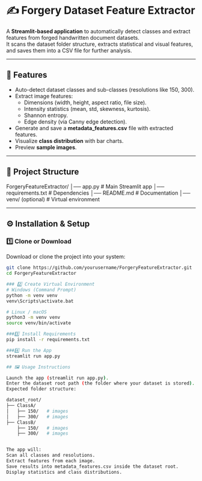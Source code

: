 # ✍ Forgery Dataset Feature Extractor

A **Streamlit-based application** to automatically detect classes and extract features from forged handwritten document datasets.  
It scans the dataset folder structure, extracts statistical and visual features, and saves them into a CSV file for further analysis.

---

## 📌 Features
- Auto-detect dataset classes and sub-classes (resolutions like 150, 300).
- Extract image features:
  - Dimensions (width, height, aspect ratio, file size).
  - Intensity statistics (mean, std, skewness, kurtosis).
  - Shannon entropy.
  - Edge density (via Canny edge detection).
- Generate and save a **metadata_features.csv** file with extracted features.
- Visualize **class distribution** with bar charts.
- Preview **sample images**.

---

## 📂 Project Structure
ForgeryFeatureExtractor/
│── app.py # Main Streamlit app
│── requirements.txt # Dependencies
│── README.md # Documentation
│── venv/ (optional) # Virtual environment


---

## ⚙️ Installation & Setup

### 1️⃣ Clone or Download
Download or clone the project into your system:
```bash
git clone https://github.com/yourusername/ForgeryFeatureExtractor.git
cd ForgeryFeatureExtractor

### 2️⃣ Create Virtual Environment
# Windows (Command Prompt)
python -m venv venv
venv\Scripts\activate.bat

# Linux / macOS
python3 -m venv venv
source venv/bin/activate

###3️⃣ Install Requirements
pip install -r requirements.txt

###4️⃣ Run the App
streamlit run app.py

## 🖼️ Usage Instructions

Launch the app (streamlit run app.py).
Enter the dataset root path (the folder where your dataset is stored).
Expected folder structure:

dataset_root/
├── ClassA/
│   ├── 150/   # images
│   ├── 300/   # images
├── ClassB/
    ├── 150/   # images
    ├── 300/   # images


The app will:
Scan all classes and resolutions.
Extract features from each image.
Save results into metadata_features.csv inside the dataset root.
Display statistics and class distributions.




